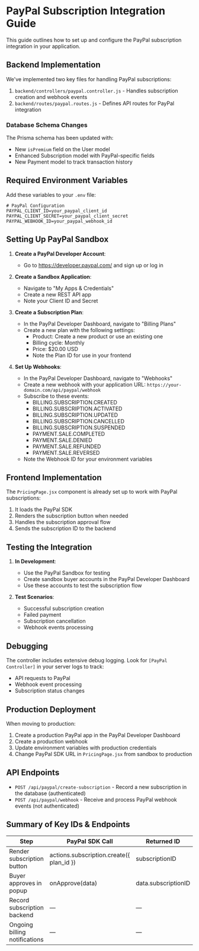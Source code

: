 # PayPal Subscription Integration Guide

This guide outlines how to set up and configure the PayPal subscription integration in your application.

## Backend Implementation

We've implemented two key files for handling PayPal subscriptions:

1. `backend/controllers/paypal.controller.js` - Handles subscription creation and webhook events
2. `backend/routes/paypal.routes.js` - Defines API routes for PayPal integration

### Database Schema Changes

The Prisma schema has been updated with:
- New `isPremium` field on the User model
- Enhanced Subscription model with PayPal-specific fields
- New Payment model to track transaction history

## Required Environment Variables

Add these variables to your `.env` file:

```
# PayPal Configuration
PAYPAL_CLIENT_ID=your_paypal_client_id
PAYPAL_CLIENT_SECRET=your_paypal_client_secret
PAYPAL_WEBHOOK_ID=your_paypal_webhook_id
```

## Setting Up PayPal Sandbox

1. **Create a PayPal Developer Account**:
   - Go to https://developer.paypal.com/ and sign up or log in

2. **Create a Sandbox Application**:
   - Navigate to "My Apps & Credentials"
   - Create a new REST API app
   - Note your Client ID and Secret

3. **Create a Subscription Plan**:
   - In the PayPal Developer Dashboard, navigate to "Billing Plans"
   - Create a new plan with the following settings:
     - Product: Create a new product or use an existing one
     - Billing cycle: Monthly
     - Price: $20.00 USD
     - Note the Plan ID for use in your frontend

4. **Set Up Webhooks**:
   - In the PayPal Developer Dashboard, navigate to "Webhooks"
   - Create a new webhook with your application URL: `https://your-domain.com/api/paypal/webhook`
   - Subscribe to these events:
     - BILLING.SUBSCRIPTION.CREATED
     - BILLING.SUBSCRIPTION.ACTIVATED
     - BILLING.SUBSCRIPTION.UPDATED
     - BILLING.SUBSCRIPTION.CANCELLED
     - BILLING.SUBSCRIPTION.SUSPENDED
     - PAYMENT.SALE.COMPLETED
     - PAYMENT.SALE.DENIED
     - PAYMENT.SALE.REFUNDED
     - PAYMENT.SALE.REVERSED
   - Note the Webhook ID for your environment variables

## Frontend Implementation

The `PricingPage.jsx` component is already set up to work with PayPal subscriptions:

1. It loads the PayPal SDK
2. Renders the subscription button when needed
3. Handles the subscription approval flow
4. Sends the subscription ID to the backend

## Testing the Integration

1. **In Development**:
   - Use the PayPal Sandbox for testing
   - Create sandbox buyer accounts in the PayPal Developer Dashboard
   - Use these accounts to test the subscription flow

2. **Test Scenarios**:
   - Successful subscription creation
   - Failed payment
   - Subscription cancellation
   - Webhook events processing

## Debugging

The controller includes extensive debug logging. Look for `[PayPal Controller]` in your server logs to track:
- API requests to PayPal
- Webhook event processing
- Subscription status changes

## Production Deployment

When moving to production:

1. Create a production PayPal app in the PayPal Developer Dashboard
2. Create a production webhook
3. Update environment variables with production credentials
4. Change PayPal SDK URL in `PricingPage.jsx` from sandbox to production

## API Endpoints

- `POST /api/paypal/create-subscription` - Record a new subscription in the database (authenticated)
- `POST /api/paypal/webhook` - Receive and process PayPal webhook events (not authenticated)

## Summary of Key IDs & Endpoints

| Step | PayPal SDK Call | Returned ID | Your Endpoint |
|------|-----------------|-------------|---------------|
| Render subscription button | actions.subscription.create({ plan_id }) | subscriptionID | N/A |
| Buyer approves in popup | onApprove(data) | data.subscriptionID | N/A |
| Record subscription backend | — | — | POST /api/paypal/create-subscription |
| Ongoing billing notifications | — | — | Webhook: /api/paypal/webhook | 
